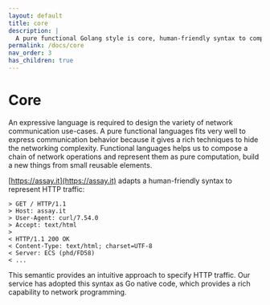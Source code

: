 ```yaml
---
layout: default
title: core
description: |
  A pure functional Golang style is core, human-friendly syntax to compose a chain of networking and represent them as pure computation.
permalink: /docs/core
nav_order: 3
has_children: true
---
```


# Core

An expressive language is required to design the variety of network communication use-cases. A pure functional languages fits very well to express communication behavior because it gives a rich techniques to hide the networking complexity. Functional languages helps us to compose a chain of network operations and represent them as pure computation, build a new things from small reusable elements.

[https://assay.it](https://assay.it) adapts a human-friendly syntax to represent HTTP traffic:

```
> GET / HTTP/1.1
> Host: assay.it
> User-Agent: curl/7.54.0
> Accept: text/html
>
< HTTP/1.1 200 OK
< Content-Type: text/html; charset=UTF-8
< Server: ECS (phd/FD58)
< ...
```

This semantic provides an intuitive approach to specify HTTP traffic. Our service has adopted this syntax as Go native code, which provides a rich capability to network programming.

